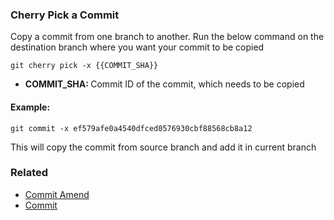 ### Cherry Pick a Commit 

Copy a commit from one branch to another. Run the below command on the destination branch where you want your commit to be copied

`git cherry pick -x {{COMMIT_SHA}}`

- <b>COMMIT_SHA: </b> Commit ID of the commit, which needs to be copied

#### Example:

`git commit -x ef579afe0a4540dfced0576930cbf88568cb8a12`

This will copy the commit from source branch and add it in current branch

### Related

- [Commit Amend](git-commit-amend.md)
- [Commit](git-commit.md)
